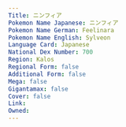 ```yaml
---
﻿Title: ニンフィア
Pokemon Name Japanese: ニンフィア
Pokemon Name German: Feelinara
Pokemon Name English: Sylveon
Language Card: Japanese
National Dex Number: 700
Region: Kalos
Regional Form: false
Additional Form: false
Mega: false
Gigantamax: false
Cover: false
Link: 
Owned: 
---
```

